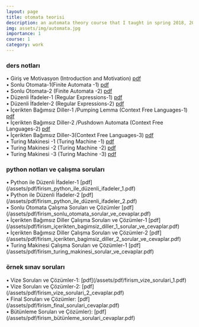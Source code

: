 ```yaml
---
layout: page
title: otomata teorisi
description: an automata theory course that I taught in spring 2018, 2019 and 2020
img: assets/img/automata.jpg
importance: 1
course: 1 
category: work
---
```


<h3>ders notları</h3>

&#8226; Giriş ve Motivasyon (Introduction and Motivation)  [pdf](/assets/pdf/firism_otomata_amaç_genel_kavramlar.pdf)<br />
&#8226; Sonlu Otomata-1(Finite Automata -1)  [pdf](/assets/pdf/firism_otomata_sonlu_otomata_1.pdf)<br />
&#8226;  Sonlu Otomata-2 (Finite Automata -2)   [pdf](/assets/pdf/firism_otomata_sonlu_otomata_2.pdf)<br />
&#8226; Düzenli İfadeler-1 (Regular Expressions-1) [pdf](/assets/pdf/firism_otomata_düzenli_ifadeler_1.pdf)<br />
&#8226; Düzenli İfadeler-2 (Regular Expressions-2)  [pdf](/assets/pdf/firism_otomata_düzenli_ifadeler_2.pdf)<br />
&#8226; İçerikten Bağımsız Diller-1 /Pumping Lemma (Context Free Languages-1)  [pdf](/assets/pdf/firism_otomata_pumping_lemma_içerikten_bağımsız_diller_1.pdf)<br />
&#8226; İçerikten Bağımsız Diller-2 /Pushdown Automata (Context Free Languages-2)  [pdf](/assets/pdf/firism_otomata_pushdown_otomata_içerikten_bağımsız_diller_2.pdf)<br />
&#8226; İçerikten Bağımsız Diller-3(Context Free Languages-3)   [pdf](/assets/pdf/firism_otomata_içerikten_bağımsız_diller_3.pdf)<br />
&#8226; Turing Makinesi -1 (Turing Machine -1) [pdf](/assets/pdf/firism_otomata_turing_makinesi_1.pdf)<br />
&#8226; Turing Makinesi -2 (Turing Machine -2)  [pdf](/assets/pdf/firism_otomata_turing_makinesi_2.pdf)<br />
&#8226; Turing Makinesi -3 (Turing Machine -3)  [pdf](/assets/pdf/firism_otomata_turing_makinesi_3.pdf)<br />



<h3>python notları ve çalışma soruları</h3>
&#8226; Python ile Düzenli İfadeler-1 [pdf](/assets/pdf/firism_python_ile_düzenli_ifadeler_1.pdf)<br />
&#8226; Python ile Düzenli İfadeler-2 [pdf](/assets/pdf/firism_python_ile_düzenli_ifadeler_2.pdf)<br />
&#8226; Sonlu Otomata Çalışma Soruları ve Çözümler [pdf](/assets/pdf/firism_sonlu_otomata_sorular_ve_cevaplar.pdf)<br />
&#8226; İçerikten Bağımsız Diller Çalışma Soruları ve Çözümler-1 [pdf](/assets/pdf/firism_içerikten_bagimsiz_diller_1_sorular_ve_cevaplar.pdf)<br />
&#8226; İçerikten Bağımsız Diller Çalışma Soruları ve Çözümler-2 [pdf](/assets/pdf/firism_içerikten_bagimsiz_diller_2_sorular_ve_cevaplar.pdf)<br />
&#8226; Turing Makinesi Çalışma Soruları ve Çözümler-1 [pdf](/assets/pdf/firism_turing_makinesi_sorular_ve_cevaplar.pdf)<br />


  

<h3>örnek sınav soruları</h3>
 &#8226; Vize Soruları ve Çözümler-1: [pdf](/assets/pdf/firism_vize_sorulari_1.pdf) <br />
  &#8226; Vize Soruları ve Çözümler-2: [pdf](/assets/pdf/firism_vize_sorulari_2_cevaplar.pdf) <br />
   &#8226; Final Soruları ve Çözümler: [pdf](/assets/pdf/firism_final_sorulari_cevaplar.pdf) <br />
  &#8226; Bütünleme Soruları ve Çözümler): [pdf](/assets/pdf/firism_bütünleme_sorulari_cevaplar.pdf) <br />



  
